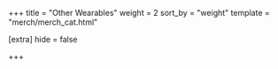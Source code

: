 +++
title = "Other Wearables"
weight = 2
sort_by = "weight"
template = "merch/merch_cat.html"

[extra]
hide = false

+++
